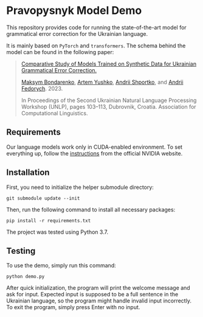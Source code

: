# Pravopysnyk Model Demo

This repository provides code for running the state-of-the-art model for grammatical error correction for the Ukrainian language.

It is mainly based on `PyTorch` and `transformers`. 
The schema behind the model can be found in the following paper:

> [Comparative Study of Models Trained on Synthetic Data for Ukrainian Grammatical Error Correction.](https://aclanthology.org/2023.unlp-1.13/)
>
> [Maksym Bondarenko](https://github.com/Lenguist), [Artem Yushko](https://github.com/artemyushko), [Andrii Shportko](https://github.com/Antebe), and [Andrii Fedorych](https://github.com/StopFuture). 2023.
>
> In Proceedings of the Second Ukrainian Natural Language Processing Workshop (UNLP), pages 103–113, Dubrovnik, Croatia. Association for Computational Linguistics.


## Requirements

Our language models work only in CUDA-enabled environment. To set everything up, follow the [instructions](https://docs.nvidia.com/cuda/) from the official NVIDIA website.

## Installation

First, you need to initialize the helper submodule directory:

`git submodule update --init`

Then, run the following command to install all necessary packages:

`pip install -r requirements.txt`

The project was tested using Python 3.7.

## Testing

To use the demo, simply run this command:

`python demo.py`

After quick initialization, the program will print the welcome message and ask for input. 
Expected input is supposed to be a full sentence in the Ukrainian language, so the program might handle invalid input incorrectly.
To exit the program, simply press Enter with no input.
